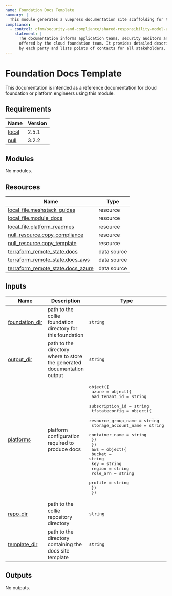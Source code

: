 ```yaml
---
name: Foundation Docs Template
summary: |
  This module generates a vuepress documentation site scaffolding for this cloudfoundation.
compliance:
  - control: cfmm/security-and-compliance/shared-responsibility-model-alignment
    statement: |
      The documentation informs application teams, security auditors and other stakeholders about the landing zones
      offered by the cloud foundation team. It provides detailed descriptions of responsibilities to be carried
      by each party and lists points of contacts for all stakeholders.
---
```


# Foundation Docs Template

This documentation is intended as a reference documentation for cloud foundation or platform engineers using this module.

<!-- BEGIN_TF_DOCS -->
## Requirements

| Name | Version |
|------|---------|
| <a name="requirement_local"></a> [local](#requirement\_local) | 2.5.1 |
| <a name="requirement_null"></a> [null](#requirement\_null) | 3.2.2 |

## Modules

No modules.

## Resources

| Name | Type |
|------|------|
| [local_file.meshstack_guides](https://registry.terraform.io/providers/hashicorp/local/2.5.1/docs/resources/file) | resource |
| [local_file.module_docs](https://registry.terraform.io/providers/hashicorp/local/2.5.1/docs/resources/file) | resource |
| [local_file.platform_readmes](https://registry.terraform.io/providers/hashicorp/local/2.5.1/docs/resources/file) | resource |
| [null_resource.copy_compliance](https://registry.terraform.io/providers/hashicorp/null/3.2.2/docs/resources/resource) | resource |
| [null_resource.copy_template](https://registry.terraform.io/providers/hashicorp/null/3.2.2/docs/resources/resource) | resource |
| [terraform_remote_state.docs](https://registry.terraform.io/providers/hashicorp/terraform/latest/docs/data-sources/remote_state) | data source |
| [terraform_remote_state.docs_aws](https://registry.terraform.io/providers/hashicorp/terraform/latest/docs/data-sources/remote_state) | data source |
| [terraform_remote_state.docs_azure](https://registry.terraform.io/providers/hashicorp/terraform/latest/docs/data-sources/remote_state) | data source |

## Inputs

| Name | Description | Type | Default | Required |
|------|-------------|------|---------|:--------:|
| <a name="input_foundation_dir"></a> [foundation\_dir](#input\_foundation\_dir) | path to the collie foundation directory for this foundation | `string` | n/a | yes |
| <a name="input_output_dir"></a> [output\_dir](#input\_output\_dir) | path to the directory where to store the generated documentation output | `string` | n/a | yes |
| <a name="input_platforms"></a> [platforms](#input\_platforms) | platform configuration required to produce docs | <pre>object({<br>    azure = object({<br>      aad_tenant_id   = string<br>      subscription_id = string<br>      tfstateconfig = object({<br>        resource_group_name  = string<br>        storage_account_name = string<br>        container_name       = string<br>      })<br>    })<br>    aws = object({<br>      bucket   = string<br>      key      = string<br>      region   = string<br>      role_arn = string<br>      profile  = string<br>    })<br>  })</pre> | n/a | yes |
| <a name="input_repo_dir"></a> [repo\_dir](#input\_repo\_dir) | path to the collie repository directory | `string` | n/a | yes |
| <a name="input_template_dir"></a> [template\_dir](#input\_template\_dir) | path to the directory containing the docs site template | `string` | n/a | yes |

## Outputs

No outputs.
<!-- END_TF_DOCS -->